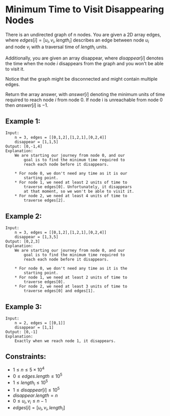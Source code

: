 # Minimum Time to Visit Disappearing Nodes

There is an undirected graph of n nodes. You are given a 2D array edges,  
where $edges[i] = [u_i, v_i, length_i]$ describes an edge between node $u_i$  
and node $v_i$ with a traversal time of $length_i$ units.

Additionally, you are given an array disappear, where $disappear[i]$ denotes  
the time when the node $i$ disappears from the graph and you won't be able  
to visit it.

Notice that the graph might be disconnected and might contain multiple edges.

Return the array answer, with $answer[i]$ denoting the minimum units of time  
required to reach node $i$ from node 0. If node i is unreachable from node 0  
then $answer[i]$ is $-1$.

 

## Example 1:

    Input: 
        n = 3, edges = [[0,1,2],[1,2,1],[0,2,4]]
        disappear = [1,1,5]
    Output: [0,-1,4]
    Explanation:
        We are starting our journey from node 0, and our 
            goal is to find the minimum time required to 
            reach each node before it disappears.

        * For node 0, we don't need any time as it is our 
            starting point.
        * For node 1, we need at least 2 units of time to 
            traverse edges[0]. Unfortunately, it disappears 
            at that moment, so we won't be able to visit it.
        * For node 2, we need at least 4 units of time to 
            traverse edges[2].

## Example 2:

    Input: 
        n = 3, edges = [[0,1,2],[1,2,1],[0,2,4]]
        disappear = [1,3,5]
    Output: [0,2,3]
    Explanation:
        We are starting our journey from node 0, and our 
            goal is to find the minimum time required to 
            reach each node before it disappears.
    
        * For node 0, we don't need any time as it is the 
            starting point.
        * For node 1, we need at least 2 units of time to 
            traverse edges[0].
        * For node 2, we need at least 3 units of time to 
            traverse edges[0] and edges[1].

## Example 3:

    Input: 
        n = 2, edges = [[0,1]]
        disappear = [1,1]
    Output: [0,-1]
    Explanation:
        Exactly when we reach node 1, it disappears.

 

## Constraints:

* $1 \le n \le 5 \times 10^4$
* $0 \le edges.length \le 10^5$
* $1 \le length_i \le 10^5$
* $1 \le disappear[i] \le 10^5$
* $disappear.length = n$
* $0 \le u_i, v_i \le n - 1$
* $edges[i] = [u_i, v_i, length_i]$

